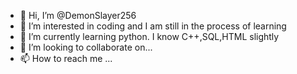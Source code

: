 - 👋 Hi, I’m @DemonSlayer256
- 👀 I’m interested in coding and I am still in the process of learning
- 🌱 I’m currently learning python. I know C++,SQL,HTML slightly
- 💞️ I’m looking to collaborate on...
- 📫 How to reach me ...

<!---
DemonSlayer256/DemonSlayer256 is a ✨ special ✨ repository because its `README.md` (this file) appears on your GitHub profile.
You can click the Preview link to take a look at your changes.
--->
